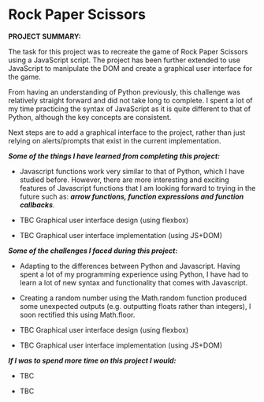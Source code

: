 # Rock Paper Scissors

**PROJECT SUMMARY:**

The task for this project was to recreate the game of Rock Paper Scissors using a JavaScript script. The project has been further extended to use JavaScript to manipulate the DOM and create a graphical user interface for the game.

From having an understanding of Python previously, this challenge was relatively straight forward and did not take long to complete. I spent a lot of my time practicing the syntax of JavaScript as it is quite different to that of Python, although the key concepts are consistent.

Next steps are to add a graphical interface to the project, rather than just relying on alerts/prompts that exist in the current implementation.

_**Some of the things I have learned from completing this project:**_

- Javascript functions work very similar to that of Python, which I have studied before. However, there are more interesting and exciting features of Javascript functions that I am looking forward to trying in the future such as: **_arrow functions, function expressions and function callbacks_**.

- TBC Graphical user interface design (using flexbox)

- TBC Graphical user interface implementation (using JS+DOM)

_**Some of the challenges I faced during this project:**_

- Adapting to the differences between Python and Javascript. Having spent a lot of my programming experience using Python, I have had to learn a lot of new syntax and functionality that comes with Javascript.

- Creating a random number using the Math.random function produced some unexpected outputs (e.g. outputting floats rather than integers), I soon rectified this using Math.floor.

- TBC Graphical user interface design (using flexbox)

- TBC Graphical user interface implementation (using JS+DOM)

_**If I was to spend more time on this project I would:**_

- TBC

- TBC
